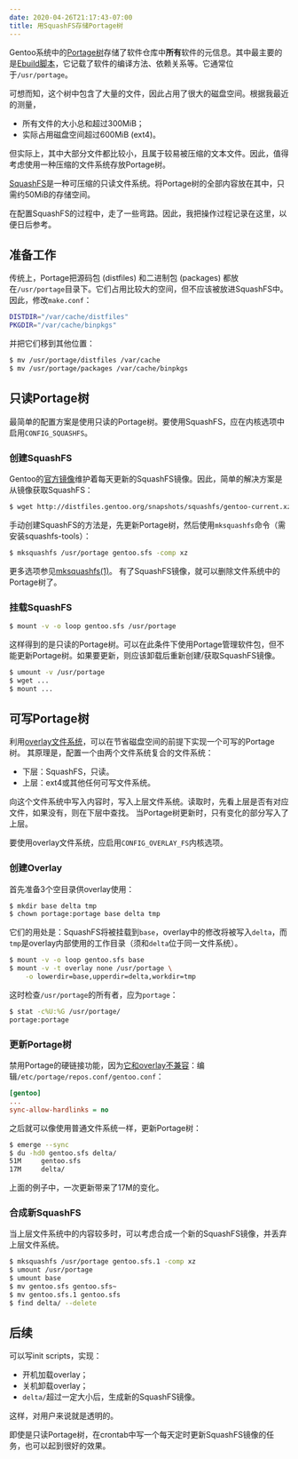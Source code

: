 ```yaml
---
date: 2020-04-26T21:17:43-07:00
title: 用SquashFS存储Portage树
---
```


Gentoo系统中的[Portage树](https://wiki.gentoo.org/wiki/Ebuild_repository)存储了软件仓库中**所有**软件的元信息。其中最主要的是[Ebuild脚本](https://wiki.gentoo.org/wiki/Ebuild)，它记载了软件的编译方法、依赖关系等。它通常位于`/usr/portage`。

可想而知，这个树中包含了大量的文件，因此占用了很大的磁盘空间。根据我最近的测量，
- 所有文件的大小总和超过300MiB；
- 实际占用磁盘空间超过600MiB (ext4)。

但实际上，其中大部分文件都比较小，且属于较易被压缩的文本文件。因此，值得考虑使用一种压缩的文件系统存放Portage树。

[SquashFS](https://www.kernel.org/doc/Documentation/filesystems/squashfs.txt)是一种可压缩的只读文件系统。将Portage树的全部内容放在其中，只需约50MiB的存储空间。

在配置SquashFS的过程中，走了一些弯路。因此，我把操作过程记录在这里，以便日后参考。

<!--more-->

## 准备工作

传统上，Portage把源码包 (distfiles) 和二进制包 (packages) 都放在`/usr/portage`目录下。它们占用比较大的空间，但不应该被放进SquashFS中。因此，修改`make.conf`：
```sh
DISTDIR="/var/cache/distfiles"
PKGDIR="/var/cache/binpkgs"
```
并把它们移到其他位置：
```sh
$ mv /usr/portage/distfiles /var/cache
$ mv /usr/portage/packages /var/cache/binpkgs
```

## 只读Portage树

最简单的配置方案是使用只读的Portage树。要使用SquashFS，应在内核选项中启用`CONFIG_SQUASHFS`。

### 创建SquashFS

Gentoo的[官方镜像](http://distfiles.gentoo.org/snapshots/squashfs/)维护着每天更新的SquashFS镜像。因此，简单的解决方案是从镜像获取SquashFS：
```sh
$ wget http://distfiles.gentoo.org/snapshots/squashfs/gentoo-current.xz.sqfs
```

手动创建SquashFS的方法是，先更新Portage树，然后使用`mksquashfs`命令（需安装squashfs-tools）：
```sh
$ mksquashfs /usr/portage gentoo.sfs -comp xz
```
更多选项参见[mksquashfs(1)](https://manpages.debian.org/jessie/squashfs-tools/mksquashfs.1.en.html)。
有了SquashFS镜像，就可以删除文件系统中的Portage树了。

### 挂载SquashFS

```sh
$ mount -v -o loop gentoo.sfs /usr/portage
```
这样得到的是只读的Portage树。可以在此条件下使用Portage管理软件包，但不能更新Portage树。如果要更新，则应该卸载后重新创建/获取SquashFS镜像。
```sh
$ umount -v /usr/portage
$ wget ...
$ mount ...
```

## 可写Portage树

利用[overlay文件系统](https://www.kernel.org/doc/Documentation/filesystems/overlayfs.txt)，可以在节省磁盘空间的前提下实现一个可写的Portage树。
其原理是，配置一个由两个文件系统复合的文件系统：
- 下层：SquashFS，只读。
- 上层：ext4或其他任何可写文件系统。

向这个文件系统中写入内容时，写入上层文件系统。读取时，先看上层是否有对应文件，如果没有，则在下层中查找。
当Portage树更新时，只有变化的部分写入了上层。

要使用overlay文件系统，应启用`CONFIG_OVERLAY_FS`内核选项。

### 创建Overlay

首先准备3个空目录供overlay使用：
```sh
$ mkdir base delta tmp
$ chown portage:portage base delta tmp
```
它们的用处是：SquashFS将被挂载到`base`，overlay中的修改将被写入`delta`，而`tmp`是overlay内部使用的工作目录（须和`delta`位于同一文件系统）。
```sh
$ mount -v -o loop gentoo.sfs base
$ mount -v -t overlay none /usr/portage \
	-o lowerdir=base,upperdir=delta,workdir=tmp
```
这时检查`/usr/portage`的所有者，应为`portage`：
```sh
$ stat -c%U:%G /usr/portage/
portage:portage
```

### 更新Portage树

禁用Portage的硬链接功能，因为[它和overlay不兼容](https://www.gentoo.org/support/news-items/2018-07-11-portage-sync-allow-hardlinks.html)：编辑`/etc/portage/repos.conf/gentoo.conf`：
```ini
[gentoo]
...
sync-allow-hardlinks = no
```

之后就可以像使用普通文件系统一样，更新Portage树：
```sh
$ emerge --sync
$ du -hd0 gentoo.sfs delta/
51M     gentoo.sfs
17M     delta/
```
上面的例子中，一次更新带来了17M的变化。

### 合成新SquashFS

当上层文件系统中的内容较多时，可以考虑合成一个新的SquashFS镜像，并丢弃上层文件系统。
```sh
$ mksquashfs /usr/portage gentoo.sfs.1 -comp xz
$ umount /usr/portage
$ umount base
$ mv gentoo.sfs gentoo.sfs~
$ mv gentoo.sfs.1 gentoo.sfs
$ find delta/ --delete
```

## 后续

可以写init scripts，实现：
- 开机加载overlay；
- 关机卸载overlay；
- `delta/`超过一定大小后，生成新的SquashFS镜像。

这样，对用户来说就是透明的。

即使是只读Portage树，在crontab中写一个每天定时更新SquashFS镜像的任务，也可以起到很好的效果。
